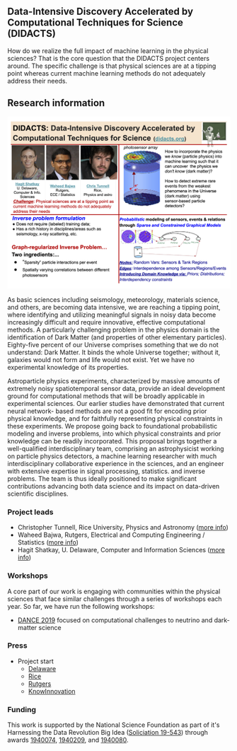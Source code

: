 ## Data-Intensive Discovery Accelerated by Computational Techniques for Science (DIDACTS)

How do we realize the full impact of machine learning in the physical sciences?  That is the core question that the DIDACTS project centers around.  The specific challenge is that physical sciences are at a tipping point whereas current machine learning methods do not adequately address their needs.  


## Research information

![Quad Chart description of project](DIDACTS_one_slider.png)

As basic sciences including seismology, meteorology, materials science, and others, are becoming data intensive, we are reaching a tipping point, where identifying and utilizing meaningful signals in noisy data become increasingly difficult and require innovative, effective computational methods. A particularly challenging problem in the physics domain is the identification of Dark Matter (and properties of other elementary particles). Eighty-five percent of our Universe comprises something that we do not understand: Dark Matter. It binds the whole Universe together; without it, galaxies would not form and life would not exist. Yet we have no experimental knowledge of its properties.

Astroparticle physics experiments, characterized by massive amounts of extremely noisy spatiotemporal sensor data, provide an ideal development ground for computational methods that will be broadly applicable in experimental sciences. Our earlier studies have demonstrated that current neural network- based methods are not a good fit for encoding prior physical knowledge, and for faithfully representing physical constraints in these experiments. We propose going back to foundational probabilistic modeling and inverse problems, into which physical constraints and prior knowledge can be readily incorporated. This proposal brings together a well-qualified interdisciplinary team, comprising an astrophysicist working on particle physics detectors, a machine learning researcher with much interdisciplinary collaborative experience in the sciences, and an engineer with extensive expertise in signal processing, statistics. and inverse problems. The team is thus ideally positioned to make significant contributions advancing both data science and its impact on data-driven scientific disciplines.

### Project leads

* Christopher Tunnell, Rice University, Physics and Astronomy ([more info](http://astroparticle.rice.edu))
* Waheed Bajwa, Rutgers, Electrical and Computing Engineering / Statistics ([more info](http://www.inspirelab.us))
* Hagit Shatkay, U. Delaware, Computer and Information Sciences ([more info](https://www.eecis.udel.edu/~shatkay/))

### Workshops

A core part of our work is engaging with communities within the physical sciences that face similar challenges through a series of workshops each year.  So far, we have run the following workshops:

* [DANCE 2019](dance.rice.edu) focused on computational challenges to neutrino and dark-matter science

### Press

* Project start
  * [Delaware](https://www.udel.edu/udaily/2019/september/hagit-shatkay-dark-matter-data-national-science-foundation/)
  * [Rice](https://news.rice.edu/2019/09/18/deep-dive-for-dark-matter-may-aid-all-of-data-science/)
  * [Rutgers](https://soe.rutgers.edu/story/advancing-science-through-artificial-intelligence)
  * [KnowInnovation](http://knowinnovation.com/2019/11/dark-matter/)

### Funding

This work is supported by the National Science Foundation as part of it's Harnessing the Data Revolution Big Idea ([Soliciation 19-543](https://www.nsf.gov/pubs/2019/nsf19543/nsf19543.htm)) through awards [1940074](https://www.nsf.gov/awardsearch/showAward?AWD_ID=1940074&HistoricalAwards=false), [1940209](https://www.nsf.gov/awardsearch/showAward?AWD_ID=1940209&HistoricalAwards=false), and [1940080](https://www.nsf.gov/awardsearch/showAward?AWD_ID=1940080&HistoricalAwards=false).

